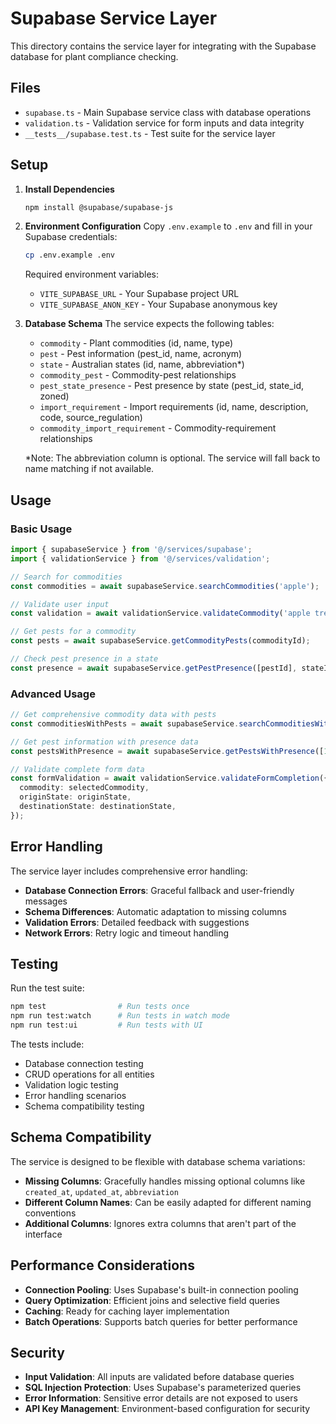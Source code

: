 # Supabase Service Layer

This directory contains the service layer for integrating with the Supabase database for plant compliance checking.

## Files

- `supabase.ts` - Main Supabase service class with database operations
- `validation.ts` - Validation service for form inputs and data integrity
- `__tests__/supabase.test.ts` - Test suite for the service layer

## Setup

1. **Install Dependencies**
   ```bash
   npm install @supabase/supabase-js
   ```

2. **Environment Configuration**
   Copy `.env.example` to `.env` and fill in your Supabase credentials:
   ```bash
   cp .env.example .env
   ```

   Required environment variables:
   - `VITE_SUPABASE_URL` - Your Supabase project URL
   - `VITE_SUPABASE_ANON_KEY` - Your Supabase anonymous key

3. **Database Schema**
   The service expects the following tables:
   - `commodity` - Plant commodities (id, name, type)
   - `pest` - Pest information (pest_id, name, acronym)
   - `state` - Australian states (id, name, abbreviation*)
   - `commodity_pest` - Commodity-pest relationships
   - `pest_state_presence` - Pest presence by state (pest_id, state_id, zoned)
   - `import_requirement` - Import requirements (id, name, description, code, source_regulation)
   - `commodity_import_requirement` - Commodity-requirement relationships

   *Note: The abbreviation column is optional. The service will fall back to name matching if not available.

## Usage

### Basic Usage

```typescript
import { supabaseService } from '@/services/supabase';
import { validationService } from '@/services/validation';

// Search for commodities
const commodities = await supabaseService.searchCommodities('apple');

// Validate user input
const validation = await validationService.validateCommodity('apple trees');

// Get pests for a commodity
const pests = await supabaseService.getCommodityPests(commodityId);

// Check pest presence in a state
const presence = await supabaseService.getPestPresence([pestId], stateId);
```

### Advanced Usage

```typescript
// Get comprehensive commodity data with pests
const commoditiesWithPests = await supabaseService.searchCommoditiesWithPests('citrus');

// Get pest information with presence data
const pestsWithPresence = await supabaseService.getPestsWithPresence([1, 2, 3], stateId);

// Validate complete form data
const formValidation = await validationService.validateFormCompletion({
  commodity: selectedCommodity,
  originState: originState,
  destinationState: destinationState,
});
```

## Error Handling

The service layer includes comprehensive error handling:

- **Database Connection Errors**: Graceful fallback and user-friendly messages
- **Schema Differences**: Automatic adaptation to missing columns
- **Validation Errors**: Detailed feedback with suggestions
- **Network Errors**: Retry logic and timeout handling

## Testing

Run the test suite:

```bash
npm test                # Run tests once
npm run test:watch      # Run tests in watch mode
npm run test:ui         # Run tests with UI
```

The tests include:
- Database connection testing
- CRUD operations for all entities
- Validation logic testing
- Error handling scenarios
- Schema compatibility testing

## Schema Compatibility

The service is designed to be flexible with database schema variations:

- **Missing Columns**: Gracefully handles missing optional columns like `created_at`, `updated_at`, `abbreviation`
- **Different Column Names**: Can be easily adapted for different naming conventions
- **Additional Columns**: Ignores extra columns that aren't part of the interface

## Performance Considerations

- **Connection Pooling**: Uses Supabase's built-in connection pooling
- **Query Optimization**: Efficient joins and selective field queries
- **Caching**: Ready for caching layer implementation
- **Batch Operations**: Supports batch queries for better performance

## Security

- **Input Validation**: All inputs are validated before database queries
- **SQL Injection Protection**: Uses Supabase's parameterized queries
- **Error Information**: Sensitive error details are not exposed to users
- **API Key Management**: Environment-based configuration for security
